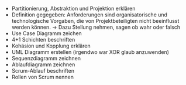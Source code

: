 - Partitionierung, Abstraktion und Projektion erklären
- Definition gegegeben: Anforderungen sind organisatorische und technologische Vorgaben, die von Projektbeteiligten nicht beeinflusst werden können. -> Dazu Stellung nehmen, sagen ob wahr oder falsch
- Use Case Diagramm zeichen
- 4+1 Schichten beschriften
- Kohäsion und Kopplung erklären
- UML Diagramm erstellen (irgendwo war XOR glaub anzuwenden)
- Sequenzdiagramm zeichnen
- Ablaufdiagramm zeichnen
- Scrum-Ablauf beschriften
- Rollen von Scrum nennen